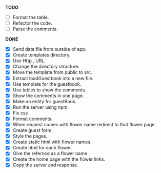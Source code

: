 **TODO**

- [ ] Format the table.
- [ ] Refactor the code.
- [ ] Parse the comments.

**DONE**

- [x] Send data file from outside of app.
- [x] Create templates directory.
- [x] Use Http , URL.
- [x] Change the directory structure.
- [x] Move the template from public to src.
- [x] Extract loadGuestbook into a new file.
- [x] Use template for the guestbook.
- [x] Use tables to show the comments.
- [x] Show the comments in one page.
- [x] Make an entity for guestBook.
- [x] Run the server using npm.
- [x] Fix css
- [x] Format comments.
- [x] When request comes with flower name redirect to that flower page.
- [x] Create guest form.
- [x] Style the pages.
- [x] Create static html with flower names.
- [x] Create html for each flower.
- [x] Give the refernce as a flower name .
- [x] Create the home page with the flower links.
- [x] Copy the server and response.
